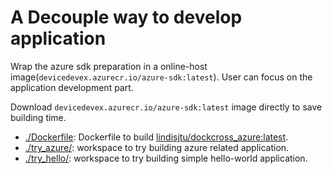 # A Decouple way to develop application

Wrap the azure sdk preparation in a online-host image(`devicedevex.azurecr.io/azure-sdk:latest`). User can focus on the application development part.

Download `devicedevex.azurecr.io/azure-sdk:latest` image directly to save building time.

* [./Dockerfile](./Dockerfile): Dockerfile to build [lindisjtu/dockcross_azure:latest](https://hub.docker.com/r/lindisjtu/dockcross_azure).  
* [./try_azure/](./try_azure): workspace to try building azure related application.  
* [./try_hello/](./try_hello): workspace to try building simple hello-world application.  